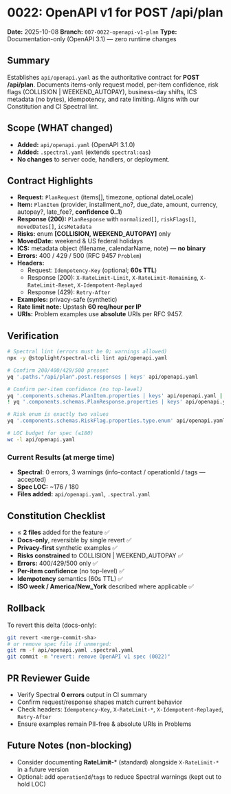 # 0022: OpenAPI v1 for POST /api/plan

**Date:** 2025-10-08
**Branch:** `007-0022-openapi-v1-plan`
**Type:** Documentation-only (OpenAPI 3.1) — zero runtime changes

## Summary
Establishes `api/openapi.yaml` as the authoritative contract for **POST /api/plan**. Documents items-only request model, per-item confidence, risk flags (COLLISION | WEEKEND_AUTOPAY), business-day shifts, ICS metadata (no bytes), idempotency, and rate limiting. Aligns with our Constitution and CI Spectral lint.

## Scope (WHAT changed)
- **Added:** `api/openapi.yaml` (OpenAPI 3.1.0)
- **Added:** `.spectral.yaml` (extends `spectral:oas`)
- **No changes** to server code, handlers, or deployment.

## Contract Highlights
- **Request:** `PlanRequest` (items[], timezone, optional dateLocale)
- **Item:** `PlanItem` (provider, installment_no?, due_date, amount, currency, autopay?, late_fee?, **confidence 0..1**)
- **Response (200):** `PlanResponse` with `normalized[]`, `riskFlags[]`, `movedDates[]`, `icsMetadata`
- **Risks:** enum **[COLLISION, WEEKEND_AUTOPAY]** only
- **MovedDate:** weekend & US federal holidays
- **ICS:** metadata object (filename, calendarName, note) — **no binary**
- **Errors:** 400 / 429 / 500 (RFC 9457 `Problem`)
- **Headers:**
  - Request: `Idempotency-Key` (optional; **60s TTL**)
  - Response (200): `X-RateLimit-Limit`, `X-RateLimit-Remaining`, `X-RateLimit-Reset`, `X-Idempotent-Replayed`
  - Response (429): `Retry-After`
- **Examples:** privacy-safe (synthetic)
- **Rate limit note:** Upstash **60 req/hour per IP**
- **URIs:** Problem examples use **absolute** URIs per RFC 9457.

## Verification
```bash
# Spectral lint (errors must be 0; warnings allowed)
npx -y @stoplight/spectral-cli lint api/openapi.yaml

# Confirm 200/400/429/500 present
yq '.paths."/api/plan".post.responses | keys' api/openapi.yaml

# Confirm per-item confidence (no top-level)
yq '.components.schemas.PlanItem.properties | keys' api/openapi.yaml | grep confidence
! yq '.components.schemas.PlanResponse.properties | keys' api/openapi.yaml | grep -qx confidence

# Risk enum is exactly two values
yq '.components.schemas.RiskFlag.properties.type.enum' api/openapi.yaml | grep -E '\[COLLISION, WEEKEND_AUTOPAY\]'

# LOC budget for spec (≤180)
wc -l api/openapi.yaml
```

### Current Results (at merge time)

* **Spectral:** 0 errors, 3 warnings (info-contact / operationId / tags — accepted)
* **Spec LOC:** ~176 / 180
* **Files added:** `api/openapi.yaml`, `.spectral.yaml`

## Constitution Checklist

* ≤ **2 files** added for the feature ✅
* **Docs-only**, reversible by single revert ✅
* **Privacy-first** synthetic examples ✅
* **Risks constrained** to COLLISION | WEEKEND_AUTOPAY ✅
* **Errors:** 400/429/500 only ✅
* **Per-item confidence** (no top-level) ✅
* **Idempotency** semantics (60s TTL) ✅
* **ISO week / America/New_York** described where applicable ✅

## Rollback

To revert this delta (docs-only):

```bash
git revert <merge-commit-sha>
# or remove spec file if unmerged:
git rm -f api/openapi.yaml .spectral.yaml
git commit -m "revert: remove OpenAPI v1 spec (0022)"
```

## PR Reviewer Guide

* Verify Spectral **0 errors** output in CI summary
* Confirm request/response shapes match current behavior
* Check headers: `Idempotency-Key`, `X-RateLimit-*`, `X-Idempotent-Replayed`, `Retry-After`
* Ensure examples remain PII-free & absolute URIs in Problems

## Future Notes (non-blocking)

* Consider documenting **RateLimit-*** (standard) alongside `X-RateLimit-*` in a future version
* Optional: add `operationId`/`tags` to reduce Spectral warnings (kept out to hold LOC)
